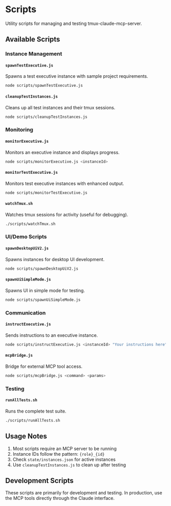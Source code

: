 # Scripts

Utility scripts for managing and testing tmux-claude-mcp-server.

## Available Scripts

### Instance Management

#### `spawnTestExecutive.js`
Spawns a test executive instance with sample project requirements.
```bash
node scripts/spawnTestExecutive.js
```

#### `cleanupTestInstances.js`
Cleans up all test instances and their tmux sessions.
```bash
node scripts/cleanupTestInstances.js
```

### Monitoring

#### `monitorExecutive.js`
Monitors an executive instance and displays progress.
```bash
node scripts/monitorExecutive.js <instanceId>
```

#### `monitorTestExecutive.js`
Monitors test executive instances with enhanced output.
```bash
node scripts/monitorTestExecutive.js
```

#### `watchTmux.sh`
Watches tmux sessions for activity (useful for debugging).
```bash
./scripts/watchTmux.sh
```

### UI/Demo Scripts

#### `spawnDesktopUiV2.js`
Spawns instances for desktop UI development.
```bash
node scripts/spawnDesktopUiV2.js
```

#### `spawnUiSimpleMode.js`
Spawns UI in simple mode for testing.
```bash
node scripts/spawnUiSimpleMode.js
```

### Communication

#### `instructExecutive.js`
Sends instructions to an executive instance.
```bash
node scripts/instructExecutive.js <instanceId> "Your instructions here"
```

#### `mcpBridge.js`
Bridge for external MCP tool access.
```bash
node scripts/mcpBridge.js <command> <params>
```

### Testing

#### `runAllTests.sh`
Runs the complete test suite.
```bash
./scripts/runAllTests.sh
```

## Usage Notes

1. Most scripts require an MCP server to be running
2. Instance IDs follow the pattern: `{role}_{id}`
3. Check `state/instances.json` for active instances
4. Use `cleanupTestInstances.js` to clean up after testing

## Development Scripts

These scripts are primarily for development and testing. In production, use the MCP tools directly through the Claude interface.